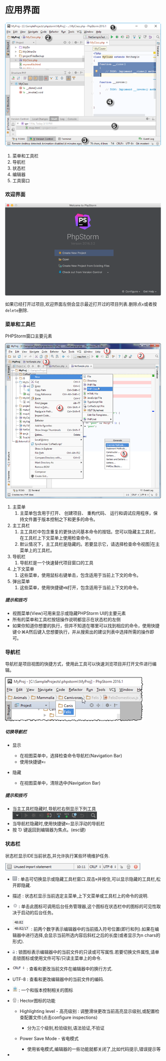 # 应用界面

### ![](/assets/yyjm_1.png)

1. 菜单和工具栏
2. 导航栏
3. 状态栏
4. 编辑器
5. 工具窗口

### 欢迎界面

![](/assets/qdrj_1.png)

如果已经打开过项目,欢迎界面左侧会显示最近打开过的项目列表.删除点`x`或者按`delete`删除.

### 菜单和工具栏

PHPStorm窗口主要元素

![](/assets/cdhgjl_1.png)

1. 主菜单
   1. 主菜单包含用于打开、 创建项目、 重构代码、 运行和调试应用程序，保持文件置于版本控制之下和更多的命令。
2. 主工具栏
   1. 主工具栏中包含重复的更快访问基本命令的按钮。您可以隐藏主工具栏，在工具栏上下文菜单上使用检查命令。
   2. 默认情况下，主工具栏是隐藏的。若要显示它，请选择检查命令视图\|在主菜单上的工具栏。
3. 导航栏
   1. 导航栏是一个快速替代项目窗口的工具
4. 上下文菜单
   1. 这些菜单，使用鼠标右键单击，包含适用于当前上下文的命令。
5. 弹出菜单
   1. 这些菜单，使用快捷键`⌘N`打开，包含适用于当前上下文的命令。

##### 提示和技巧

* 视图菜单\(View\)可用来显示或隐藏PHPStorm UI的主要元素
* 所有的菜单和工具栏按钮操作说明都显示在状态栏的左侧
* 如果你知道你想要的执行，但并不知道在哪里可以找到相应的命令，使用快捷键⇧⌘A然后键入您想要执行，并从搜索出的建议列表中选择所需的操作即可。

### 导航栏

导航栏是项目视图的快捷方式，使用此工具可以快速浏览项目并打开文件进行编辑。

![](/assets/dhl_1.png)

##### 切换导航栏

* 显示

  * 在视图菜单中，选择检查命令导航栏\(Navigation Bar\)
  * 使用快捷键`⌘↑`

* 隐藏

  * 在视图菜单中，清除选中\(Navigation Bar\)

##### 提示和技巧

* 当主工具栏隐藏时,导航栏右侧显示下列工具
  ![](/assets/gongjulan_2.png)
* 当导航栏隐藏时,使用快捷键`⌘↑`显示浮动的导航栏
* 按 ⎋ 键返回到编辑器为焦点。\(esc键\)

### 状态栏

状态栏显示IDE当前状态,并允许执行某些环境维护任务.

![](/assets/status_1.png)

* ![](/assets/sticon_1.png) : 单击可切换显示或隐藏工具栏窗口.双击`⌘`并按住,可以显示隐藏的工具栏,松开即隐藏.
* 描述 : 状态栏显示当前选定主菜单,上下文菜单或工具栏上的命令的说明.
* ![](/assets/sticon_2.png) : 单击此图标可调用后台任务管理器,这个图标在状态栏中的图标的可见性取决于启动的后台任务。
* ![](/assets/sticon_3.png) : 前两个数字表示编辑器中的当前插入符号位置\(即行和列\).如果在编辑器中进行选择,会显示当前所选内容后斜杠之后的长度\(或者显示为n chars的形式\).
* ![](/assets/sticon_4.png) : 锁图标表示编辑器中的当前文件的只读或可写属性.若要切换文件属性,请单击锁图标或使用文件可写/只读主菜单上的命令.
* ![](/assets/sticon_b.png) : 查看和更改当前文件在编辑器中的换行方式.

* UTF-8 : 查看和更改编辑器中的当前文件的编码.

* ![](/assets/cticon_bv.png) : 一个和版本控制相关的图标

* ![](/assets/sticon_her.png) : Hector图标的功能

  * Highlighting level - 高亮级别 : 调整滑块更改当前高亮显示级别,或配置检查配置文件\(点击configure inspections\)

    * 分为三个级别,检验级别,语法验证,不验证

  * Power Save Mode - 省电模式

    * 使用省电模式,编辑器的一些功能就都关闭了,比如代码提示,错误提示等

* 



